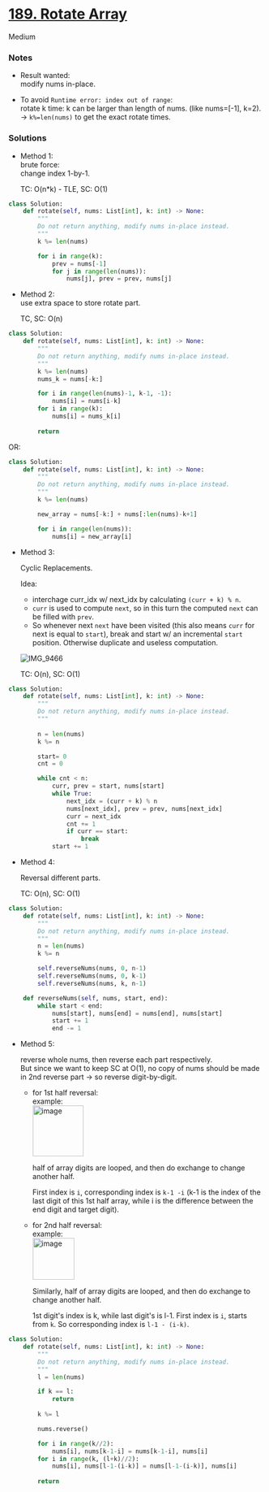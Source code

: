 # [189. Rotate Array](https://leetcode.com/problems/rotate-array/description/?envType=study-plan-v2&envId=top-interview-150)

Medium

### Notes

- Result wanted:\
  modify nums in-place.

- To avoid `Runtime error: index out of range`:\
rotate k time: k can be larger than length of nums. (like nums=[-1], k=2).\
-> `k%=len(nums)` to get the exact rotate times.

### Solutions

- Method 1:\
  brute force:\
  change index 1-by-1.

  TC: O(n*k) - TLE, SC: O(1)

```python
class Solution:
    def rotate(self, nums: List[int], k: int) -> None:
        """
        Do not return anything, modify nums in-place instead.
        """
        k %= len(nums)

        for i in range(k):
            prev = nums[-1]
            for j in range(len(nums)):
                nums[j], prev = prev, nums[j]
```

- Method 2:\
  use extra space to store rotate part.
  
  TC, SC: O(n)
  
```python
class Solution:
    def rotate(self, nums: List[int], k: int) -> None:
        """
        Do not return anything, modify nums in-place instead.
        """
        k %= len(nums)
        nums_k = nums[-k:]

        for i in range(len(nums)-1, k-1, -1):
            nums[i] = nums[i-k]
        for i in range(k):
            nums[i] = nums_k[i]
        
        return
```

OR:

```python
class Solution:
    def rotate(self, nums: List[int], k: int) -> None:
        """
        Do not return anything, modify nums in-place instead.
        """
        k %= len(nums)

        new_array = nums[-k:] + nums[:len(nums)-k+1]

        for i in range(len(nums)):
            nums[i] = new_array[i]
```


- Method 3:
  
  Cyclic Replacements.

  Idea:
  - interchage curr_idx w/ next_idx by calculating `(curr + k) % n`.
  - `curr` is used to compute `next`, so in this turn the computed `next` can be filled with `prev`.
  - So whenever next `next` have been visited (this also means `curr` for next is equal to `start`), break and start w/ an incremental `start` position. Otherwise duplicate and useless computation.

  ![IMG_9466](https://github.com/user-attachments/assets/ca16052a-fa67-47d4-a271-b2f3c64227fa)

  TC: O(n), SC: O(1)
  
```python
class Solution:
    def rotate(self, nums: List[int], k: int) -> None:
        """
        Do not return anything, modify nums in-place instead.
        """
        
        n = len(nums)
        k %= n

        start= 0
        cnt = 0

        while cnt < n:
            curr, prev = start, nums[start]
            while True:
                next_idx = (curr + k) % n
                nums[next_idx], prev = prev, nums[next_idx]
                curr = next_idx
                cnt += 1
                if curr == start:
                    break
            start += 1
```


- Method 4:

  Reversal different parts.

  TC: O(n), SC: O(1)

```python
class Solution:
    def rotate(self, nums: List[int], k: int) -> None:
        """
        Do not return anything, modify nums in-place instead.
        """
        n = len(nums)
        k %= n

        self.reverseNums(nums, 0, n-1)
        self.reverseNums(nums, 0, k-1)
        self.reverseNums(nums, k, n-1)

    def reverseNums(self, nums, start, end):
        while start < end:
            nums[start], nums[end] = nums[end], nums[start]
            start += 1
            end -= 1
```


- Method 5:
  
  reverse whole nums, then reverse each part respectively.\
  But since we want to keep SC at O(1), no copy of nums should be made in 2nd reverse part  -> so reverse digit-by-digit.

  - for 1st half reversal:\
    example:\
    <img width="100" alt="image" src="https://github.com/suansuan0915/Leetcode/assets/51430523/ee4cbec7-c866-46b5-9ae4-cc8ac491250e">

    half of array digits are looped, and then do exchange to change another half.
    
    First index is `i`, corresponding index is `k-1 -i` (k-1 is the index of the last digit of this 1st half array, while i is the difference between the end digit and target digit).

  - for 2nd half reversal:\
    example:\
    <img width="82" alt="image" src="https://github.com/suansuan0915/Leetcode/assets/51430523/2d137f62-5533-43b3-b52b-9ad5fca8f060">
    
    Similarly, half of array digits are looped, and then do exchange to change another half.

    1st digit's index is k, while last digit's is l-1. First index is `i`, starts from `k`. So corresponding index is `l-1 - (i-k)`.

```python
class Solution:
    def rotate(self, nums: List[int], k: int) -> None:
        """
        Do not return anything, modify nums in-place instead.
        """
        l = len(nums)

        if k == l:
            return
        
        k %= l

        nums.reverse()

        for i in range(k//2):
            nums[i], nums[k-1-i] = nums[k-1-i], nums[i]
        for i in range(k, (l+k)//2):
            nums[i], nums[l-1-(i-k)] = nums[l-1-(i-k)], nums[i]
        
        return
```
